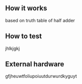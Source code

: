 <!---

This file is used to generate your project datasheet. Please fill in the information below and delete any unused
sections.

You can also include images in this folder and reference them in the markdown. Each image must be less than
512 kb in size, and the combined size of all images must be less than 1 MB.
-->

## How it works

based on truth table of half adder

## How to test

jhlkjgkj

## External hardware

gfjheuwtfoliupoiuutdurwurdkyguyt
